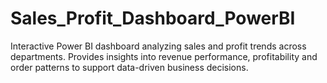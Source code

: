 # Sales_Profit_Dashboard_PowerBI
Interactive Power BI dashboard analyzing sales and profit trends across departments. Provides insights into revenue performance, profitability and order patterns to support data-driven business decisions.

